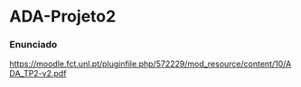 # ADA-Projeto2

### Enunciado 
https://moodle.fct.unl.pt/pluginfile.php/572229/mod_resource/content/10/ADA_TP2-v2.pdf

